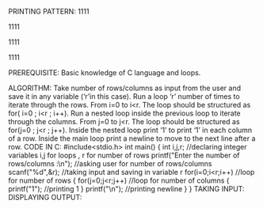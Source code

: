 PRINTING PATTERN:
1111

1111

1111

1111

PREREQUISITE:
Basic knowledge of C language and loops.

ALGORITHM:
Take number of rows/columns as input from the user and save it in any variable (‘r’in this case).
Run a loop ‘r’ number of times to iterate through the rows. From i=0 to i<r.  The loop should be structured as for( i=0 ; i<r ; i++).
Run a nested loop inside the previous loop to iterate through the columns. From  j=0 to j<r. The loop should be structured as for(j=0 ; j<r ; j++).
Inside the nested loop print ‘1’ to print ‘1’ in each column of a row.
Inside the main loop print a newline to move to the next line after a row.
CODE IN C:
#include<stdio.h>
int main()
{
int i,j,r;                                       //declaring integer variables i,j for loops , r for number of rows
printf("Enter the number of rows/columns :\n");  //asking user for number of rows/columns
scanf("%d",&r);                                  //taking input and saving in variable r
for(i=0;i<r;i++)                                 //loop for number of rows
   {
      for(j=0;j<r;j++)                           //loop for number of columns
        {
           printf("1");                          //printing 1
        }
      printf("\n");                              //printing newline
   }
}
TAKING INPUT:
DISPLAYING OUTPUT:
